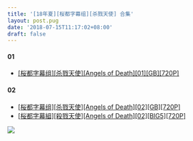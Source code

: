 ```yaml
---
title: '[18年夏][桜都字幕组][杀戮天使] 合集'
layout: post.pug
date: '2018-07-15T11:17:02+08:00'
draft: false
---
```

#### 01

- [[桜都字幕组][杀戮天使][Angels of Death][01][GB][720P]](https://dl.dmhy.org/2018/07/07/b043f85cea5e72e9ba878aaafb6ccc0380091efc.torrent)

#### 02
- [[桜都字幕组][杀戮天使][Angels of Death][02][GB][720P]](https://dl.dmhy.org/2018/07/13/dc5a015d7fdc70e7fc8bd9e0378ee5e69a5e8da0.torrent)
- [[桜都字幕組][殺戮天使][Angels of Death][02][BIG5][720P]](https://dl.dmhy.org/2018/07/14/d687acede274c7428b1f2df9558db0cb79b7b876.torrent)

![](/img/b7fd5266d0160924c19bffebd80735fae7cd3487.png)

